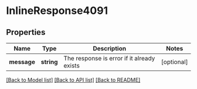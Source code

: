 # InlineResponse4091

## Properties
Name | Type | Description | Notes
------------ | ------------- | ------------- | -------------
**message** | **string** | The response is error if it already exists | [optional] 

[[Back to Model list]](../../README.md#documentation-for-models) [[Back to API list]](../../README.md#documentation-for-api-endpoints) [[Back to README]](../../README.md)

